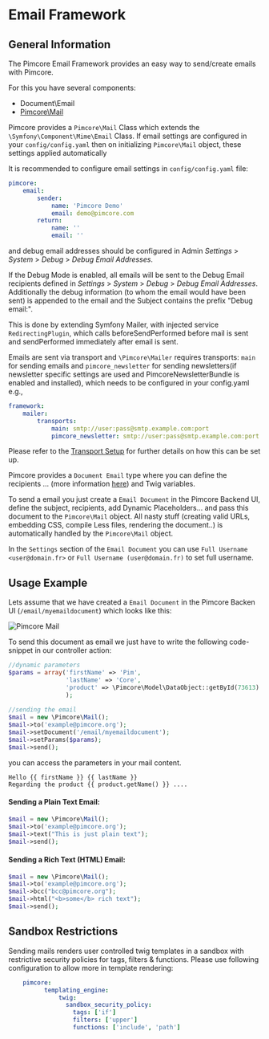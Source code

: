 # Email Framework

## General Information
The Pimcore Email Framework provides an easy way to send/create emails with Pimcore.
  
For this you have several components:
* Document\\Email
* [Pimcore\Mail](./01_Pimcore_Mail.md)

Pimcore provides a `Pimcore\Mail` Class which extends the `\Symfony\Component\Mime\Email` Class. 
If email settings are configured in your `config/config.yaml` then on initializing 
`Pimcore\Mail` object, these settings applied automatically

It is recommended to configure email settings in `config/config.yaml` file:
```yaml
pimcore:
    email:
        sender:
            name: 'Pimcore Demo'
            email: demo@pimcore.com
        return:
            name: ''
            email: ''
```
and debug email addresses should be configured in Admin *Settings* > *System* > *Debug* > *Debug Email Addresses*.

If the Debug Mode is enabled, all emails will be sent to the
Debug Email recipients defined in *Settings* > *System* > *Debug* > *Debug Email Addresses*.
Additionally the debug information (to whom the email would have been sent) is appended to the email
and the Subject contains the prefix "Debug email:".

This is done by extending Symfony Mailer, with injected service `RedirectingPlugin`, which calls beforeSendPerformed before mail is sent and sendPerformed immediately after email is sent.

Emails are sent via transport and `\Pimcore\Mailer` requires transports: `main` for sending emails and  `pimcore_newsletter` for sending newsletters(if newsletter specific settings are used and PimcoreNewsletterBundle is enabled and installed), which needs to be configured in your config.yaml e.g.,
```yaml
framework:
    mailer:
        transports:
            main: smtp://user:pass@smtp.example.com:port
            pimcore_newsletter: smtp://user:pass@smtp.example.com:port
```
Please refer to the [Transport Setup](https://symfony.com/doc/current/mailer.html#transport-setup) for further details on how this can be set up.


Pimcore provides a `Document Email` type where you can define the recipients ... (more information 
[here](../../03_Documents/README.md)) and Twig variables. 

To send a email you just create a `Email Document` in the Pimcore Backend UI, define the subject, 
recipients, add Dynamic Placeholders... and pass this document to the `Pimcore\Mail` object. All 
nasty stuff (creating valid URLs, embedding CSS, compile Less files, rendering the document..) is 
automatically handled by the `Pimcore\Mail` object.

In the `Settings` section of the `Email Document` you can use `Full Username <user@domain.fr>` or `Full Username (user@domain.fr)` to set full username.

## Usage Example
Lets assume that we have created a `Email Document` in the Pimcore Backen UI (`/email/myemaildocument`) 
which looks like this:

![Pimcore Mail](../../img/pimcore-mail.png)

To send this document as email we just have to write the following code-snippet in our controller 
action:

```php
//dynamic parameters
$params = array('firstName' => 'Pim',
                'lastName' => 'Core',
                'product' => \Pimcore\Model\DataObject::getById(73613)
                );
 
//sending the email
$mail = new \Pimcore\Mail();
$mail->to('example@pimcore.org');
$mail->setDocument('/email/myemaildocument');
$mail->setParams($params);
$mail->send();
```

you can access the parameters in your mail content.
```twig
Hello {{ firstName }} {{ lastName }}
Regarding the product {{ product.getName() }} ....
```

#### Sending a Plain Text Email:
```php
$mail = new \Pimcore\Mail();
$mail->to('example@pimcore.org');
$mail->text("This is just plain text");
$mail->send();
```

#### Sending a Rich Text (HTML) Email: 
```php
$mail = new \Pimcore\Mail();
$mail->to('example@pimcore.org');
$mail->bcc("bcc@pimcore.org");
$mail->html("<b>some</b> rich text");
$mail->send();
```

## Sandbox Restrictions
Sending mails renders user controlled twig templates in a sandbox with restrictive 
security policies for tags, filters & functions. Please use following configuration to allow more in template rendering:

```yaml
    pimcore:
          templating_engine:
              twig:
                sandbox_security_policy:
                  tags: ['if']
                  filters: ['upper']
                  functions: ['include', 'path']
```
